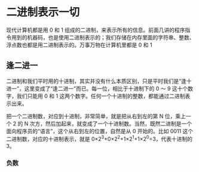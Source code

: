 # 二进制表示一切

现代计算机都是用 0 和 1 组成的二进制，来表示所有的信息。前面几讲的程序指令用到的机器码，也是使用二进制表示的；我们存储在内存里面的字符串、整数、浮点数也都是用二进制表示的。万事万物在计算机里都是 0 和 1

## 逢二进一

二进制和我们平时用的十进制，其实并没有什么本质区别，只是平时我们是“逢十进一”，这里变成了“逢二进一”而已。每一位，相比于十进制下的 0 ～ 9 这十个数字，我们只能用 0 和 1 这两个数字。任何一个十进制的整数，都能通过二进制表示出来。

把一个二进制数，对应到十进制，非常简单，就是把从右到左的第 N 位，乘上一个 2 的 N 次方，然后加起来，就变成了一个十进制数。当然，既然二进制是一个面向程序员的“语言”，这个从右到左的位置，自然是从 0 开始的。比如 0011 这个二进制数，对应的十进制表示，就是 0×2<sup>3</sup>+0×2<sup>2</sup>+1×2<sup>1</sup>+1×2<sup>0</sup>=3，代表十进制的 3。

### 负数
